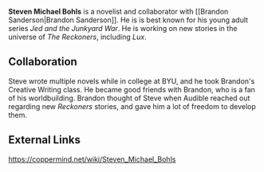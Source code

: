 **Steven Michael Bohls** is a novelist and collaborator with [[Brandon Sanderson\|Brandon Sanderson]]. He is is best known for his young adult series *Jed and the Junkyard War*. He is working on new stories in the universe of *The Reckoners*, including *Lux*.

## Collaboration
Steve wrote multiple novels while in college at BYU, and he took Brandon's Creative Writing class. He became good friends with Brandon, who is a fan of his worldbuilding. Brandon thought of Steve when Audible reached out regarding new *Reckoners* stories, and gave him a lot of freedom to develop them.

## External Links



https://coppermind.net/wiki/Steven_Michael_Bohls